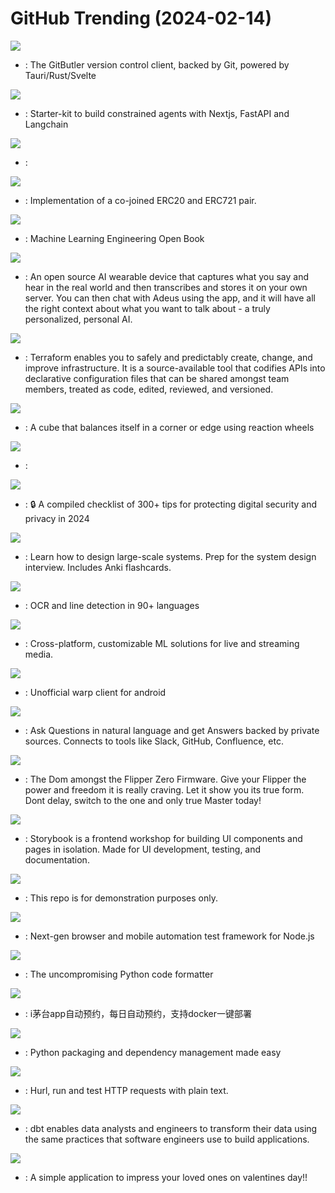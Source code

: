 # GitHub Trending (2024-02-14)

![](https://img.shields.io/badge/TypeScript-New%202-green?style=flat-square&logo=appveyor)
- [](https://github.comundefined): The GitButler version control client, backed by Git, powered by Tauri/Rust/Svelte

![](https://img.shields.io/badge/TypeScript-New%2049-green?style=flat-square&logo=appveyor)
- [](https://github.comundefined): Starter-kit to build constrained agents with Nextjs, FastAPI and Langchain

![](https://img.shields.io/badge/JavaScript-New%20133-green?style=flat-square&logo=appveyor)
- [](https://github.comundefined): 

![](https://img.shields.io/badge/Solidity-New%2035-green?style=flat-square&logo=appveyor)
- [](https://github.comundefined): Implementation of a co-joined ERC20 and ERC721 pair.

![](https://img.shields.io/badge/Python-New%20249-green?style=flat-square&logo=appveyor)
- [](https://github.comundefined): Machine Learning Engineering Open Book

![](https://img.shields.io/badge/TypeScript-New%20108-green?style=flat-square&logo=appveyor)
- [](https://github.comundefined): An open source AI wearable device that captures what you say and hear in the real world and then transcribes and stores it on your own server. You can then chat with Adeus using the app, and it will have all the right context about what you want to talk about - a truly personalized, personal AI.

![](https://img.shields.io/badge/Go-New%2013-green?style=flat-square&logo=appveyor)
- [](https://github.comundefined): Terraform enables you to safely and predictably create, change, and improve infrastructure. It is a source-available tool that codifies APIs into declarative configuration files that can be shared amongst team members, treated as code, edited, reviewed, and versioned.

![](https://img.shields.io/badge/C%2B%2B-New%20155-green?style=flat-square&logo=appveyor)
- [](https://github.comundefined): A cube that balances itself in a corner or edge using reaction wheels

![](https://img.shields.io/badge/TypeScript-New%2053-green?style=flat-square&logo=appveyor)
- [](https://github.comundefined): 

![](https://img.shields.io/badge/TypeScript-New%2027-green?style=flat-square&logo=appveyor)
- [](https://github.comundefined): 🔒 A compiled checklist of 300+ tips for protecting digital security and privacy in 2024

![](https://img.shields.io/badge/Python-New%20134-green?style=flat-square&logo=appveyor)
- [](https://github.comundefined): Learn how to design large-scale systems. Prep for the system design interview. Includes Anki flashcards.

![](https://img.shields.io/badge/Python-New%20155-green?style=flat-square&logo=appveyor)
- [](https://github.comundefined): OCR and line detection in 90+ languages

![](https://img.shields.io/badge/C%2B%2B-New%2033-green?style=flat-square&logo=appveyor)
- [](https://github.comundefined): Cross-platform, customizable ML solutions for live and streaming media.

![](https://img.shields.io/badge/Java-New%20112-green?style=flat-square&logo=appveyor)
- [](https://github.comundefined): Unofficial warp client for android

![](https://img.shields.io/badge/Python-New%20117-green?style=flat-square&logo=appveyor)
- [](https://github.comundefined): Ask Questions in natural language and get Answers backed by private sources. Connects to tools like Slack, GitHub, Confluence, etc.

![](https://img.shields.io/badge/C-New%2056-green?style=flat-square&logo=appveyor)
- [](https://github.comundefined): The Dom amongst the Flipper Zero Firmware. Give your Flipper the power and freedom it is really craving. Let it show you its true form. Dont delay, switch to the one and only true Master today!

![](https://img.shields.io/badge/TypeScript-New%2015-green?style=flat-square&logo=appveyor)
- [](https://github.comundefined): Storybook is a frontend workshop for building UI components and pages in isolation. Made for UI development, testing, and documentation.

![](https://img.shields.io/badge/HTML-New%208-green?style=flat-square&logo=appveyor)
- [](https://github.comundefined): This repo is for demonstration purposes only.

![](https://img.shields.io/badge/TypeScript-New%2016-green?style=flat-square&logo=appveyor)
- [](https://github.comundefined): Next-gen browser and mobile automation test framework for Node.js

![](https://img.shields.io/badge/Python-New%2018-green?style=flat-square&logo=appveyor)
- [](https://github.comundefined): The uncompromising Python code formatter

![](https://img.shields.io/badge/Java-New%2034-green?style=flat-square&logo=appveyor)
- [](https://github.comundefined): i茅台app自动预约，每日自动预约，支持docker一键部署

![](https://img.shields.io/badge/Python-New%2018-green?style=flat-square&logo=appveyor)
- [](https://github.comundefined): Python packaging and dependency management made easy

![](https://img.shields.io/badge/Rust-New%201-green?style=flat-square&logo=appveyor)
- [](https://github.comundefined): Hurl, run and test HTTP requests with plain text.

![](https://img.shields.io/badge/Python-New%208-green?style=flat-square&logo=appveyor)
- [](https://github.comundefined): dbt enables data analysts and engineers to transform their data using the same practices that software engineers use to build applications.

![](https://img.shields.io/badge/TypeScript-New%2011-green?style=flat-square&logo=appveyor)
- [](https://github.comundefined): A simple application to impress your loved ones on valentines day!!

